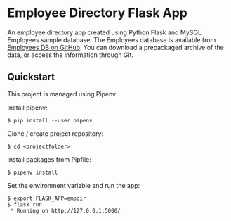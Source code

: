 # Employee Directory Flask App
An employee directory app created using Python Flask and MySQL Employees sample database.
The Employees database is available from [Employees DB on GitHub](https://github.com/datacharmer/test_db). You can download a prepackaged archive of the data, or access the information through Git.

## Quickstart
This project is managed using Pipenv. 

Install pipenv:
```
$ pip install --user pipenv
```
Clone / create project repository:
```
$ cd <projectfolder>
```

Install packages from Pipfile:
```
$ pipenv install
```

Set the environment variable and run the app:
```
$ export FLASK_APP=empdir
$ flask run
 * Running on http://127.0.0.1:5000/
```
